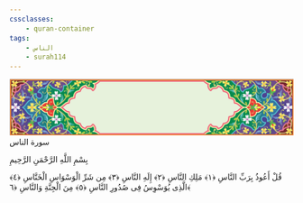 ```yaml
---
cssclasses:
    - quran-container
tags:
    - الناس
    - surah114
---
```

<div class="quran-container">
<span class="second-border"></span>
<span class="border"></span>
<div class="head-container">
<img src="https://raw.githubusercontent.com/LORDyyyyy/obsidian-the_quran_vault/main/src/webview/surah_head.png" height=100>
<div class="surah-name">
<span class="surah-name-fnt">سورة الناس</span>
</div>
</div>
<div class="quran-content">
<div class="name-of-god"> <p> بِسْمِ اللَّهِ الرَّحْمَنِ الرَّحِيمِ </p></div>
<p>
<span class="sign" id="f1">قُلْ أَعُوذُ بِرَبِّ النَّاسِ <span>﴿</span>١<span>﴾</span></span>
<span class="sign" id="f2">مَلِكِ النَّاسِ <span>﴿</span>٢<span>﴾</span></span>
<span class="sign" id="f3">إِلَهِ النَّاسِ <span>﴿</span>٣<span>﴾</span></span>
<span class="sign" id="f4">مِن شَرِّ الْوَسْوَاسِ الْخَنَّاسِ <span>﴿</span>٤<span>﴾</span></span>
<span class="sign" id="f5">الَّذِى يُوَسْوِسُ فِى صُدُورِ النَّاسِ <span>﴿</span>٥<span>﴾</span></span>
<span class="sign" id="f6">مِنَ الْجِنَّةِ وَالنَّاسِ <span>﴿</span>٦<span>﴾</span></span>

</p>
</div>
<span class="border" style="margin-top:25px;"></span>
<span class="second-border-bottom"></span>
</div>
